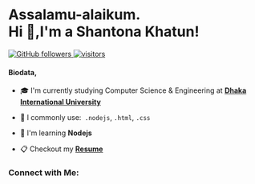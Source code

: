 <h1 align="left">Assalamu-alaikum.<br>
Hi 👋,I'm a Shantona Khatun!</h1>

<p align="left">
 <a href="https://github.com/shantona0449?tab=followers">
    <img alt="GitHub followers" src="https://img.shields.io/github/followers/shantona0449?color=green&logo=github">
  </a>
  <a href="https://github.com/shantona0449">
    <img src="https://komarev.com/ghpvc/?username=shantona0449" alt="visitors" />
  </a>
</p>

#### Biodata,
- 🎓 I'm currently studying Computer Science & Engineering at **[Dhaka International University](https://diu.ac/)**

- 🧾️ I commonly use:` .nodejs`, `.html`, `.css`

- 📖 I'm learning **Nodejs**

- 📋 Checkout my **[Resume](#)**

<h3 align="left">Connect with Me:</h3>
<!-- <p align="left">
<a href="https://linkedin.com/in/shantona0449/" target="blank"><img align="center" src="" alt="shantona0449" height="50" width="50" /></a><br>
<a href="https://fb.com/shantona49/" target="blank"><img align="center" src="" alt="shantona49" height="50" width="50" /></a><br>
<a href="https://myaccount.google.com/?hl=en&utm_source=OGB&utm_medium=act" target="blank"><img align="center" src="" alt="shantona0449@gmail.com" height="50" width="50" /></a> -->
</p>

